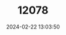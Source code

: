 ---
title: "12078"
category: "Lionycteris spurrelli"
draft: false
date: 2024-02-22 13:03:50
languages:
  English: ["Chestnut Long-tongued Bat"]
---